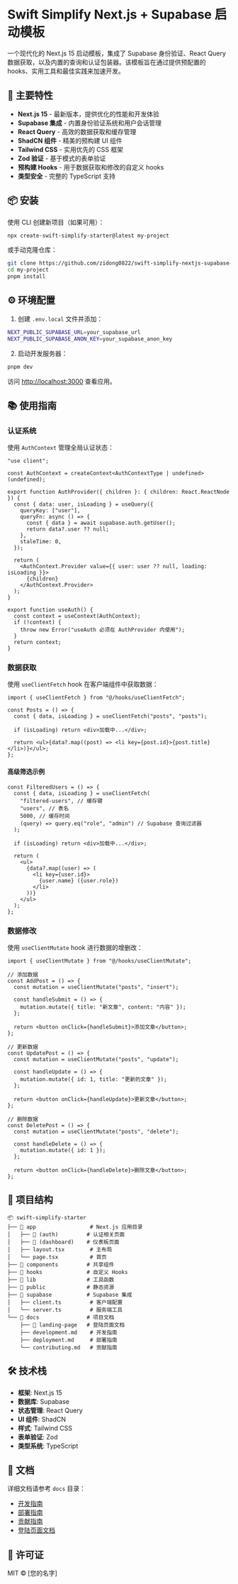 # Swift Simplify Next.js + Supabase 启动模板

一个现代化的 Next.js 15 启动模板，集成了 Supabase 身份验证、React Query 数据获取，以及内置的查询和认证包装器。该模板旨在通过提供预配置的 hooks、实用工具和最佳实践来加速开发。

## 🌟 主要特性

- **Next.js 15** - 最新版本，提供优化的性能和开发体验
- **Supabase 集成** - 内置身份验证系统和用户会话管理
- **React Query** - 高效的数据获取和缓存管理
- **ShadCN 组件** - 精美的预构建 UI 组件
- **Tailwind CSS** - 实用优先的 CSS 框架
- **Zod 验证** - 基于模式的表单验证
- **预构建 Hooks** - 用于数据获取和修改的自定义 hooks
- **类型安全** - 完整的 TypeScript 支持

## 📦 安装

使用 CLI 创建新项目（如果可用）：

```bash
npx create-swift-simplify-starter@latest my-project
```

或手动克隆仓库：

```bash
git clone https://github.com/zidong0822/swift-simplify-nextjs-supabase-starter.git my-project
cd my-project
pnpm install
```

## ⚙️ 环境配置

1. 创建 `.env.local` 文件并添加：

```bash
NEXT_PUBLIC_SUPABASE_URL=your_supabase_url
NEXT_PUBLIC_SUPABASE_ANON_KEY=your_supabase_anon_key
```

2. 启动开发服务器：

```bash
pnpm dev
```

访问 [http://localhost:3000](http://localhost:3000) 查看应用。

## 📚 使用指南

### 认证系统

使用 `AuthContext` 管理全局认证状态：

```tsx
"use client";

const AuthContext = createContext<AuthContextType | undefined>(undefined);

export function AuthProvider({ children }: { children: React.ReactNode }) {
  const { data: user, isLoading } = useQuery({
    queryKey: ["user"],
    queryFn: async () => {
      const { data } = await supabase.auth.getUser();
      return data?.user ?? null;
    },
    staleTime: 0,
  });

  return (
    <AuthContext.Provider value={{ user: user ?? null, loading: isLoading }}>
      {children}
    </AuthContext.Provider>
  );
}

export function useAuth() {
  const context = useContext(AuthContext);
  if (!context) {
    throw new Error("useAuth 必须在 AuthProvider 内使用");
  }
  return context;
}
```

### 数据获取

使用 `useClientFetch` hook 在客户端组件中获取数据：

```tsx
import { useClientFetch } from "@/hooks/useClientFetch";

const Posts = () => {
  const { data, isLoading } = useClientFetch("posts", "posts");

  if (isLoading) return <div>加载中...</div>;

  return <ul>{data?.map((post) => <li key={post.id}>{post.title}</li>)}</ul>;
};
```

#### 高级筛选示例

```tsx
const FilteredUsers = () => {
  const { data, isLoading } = useClientFetch(
    "filtered-users", // 缓存键
    "users", // 表名
    5000, // 缓存时间
    (query) => query.eq("role", "admin") // Supabase 查询过滤器
  );

  if (isLoading) return <div>加载中...</div>;

  return (
    <ul>
      {data?.map((user) => (
        <li key={user.id}>
          {user.name} ({user.role})
        </li>
      ))}
    </ul>
  );
};
```

### 数据修改

使用 `useClientMutate` hook 进行数据的增删改：

```tsx
import { useClientMutate } from "@/hooks/useClientMutate";

// 添加数据
const AddPost = () => {
  const mutation = useClientMutate("posts", "insert");

  const handleSubmit = () => {
    mutation.mutate({ title: "新文章", content: "内容" });
  };

  return <button onClick={handleSubmit}>添加文章</button>;
};

// 更新数据
const UpdatePost = () => {
  const mutation = useClientMutate("posts", "update");

  const handleUpdate = () => {
    mutation.mutate({ id: 1, title: "更新的文章" });
  };

  return <button onClick={handleUpdate}>更新文章</button>;
};

// 删除数据
const DeletePost = () => {
  const mutation = useClientMutate("posts", "delete");

  const handleDelete = () => {
    mutation.mutate({ id: 1 });
  };

  return <button onClick={handleDelete}>删除文章</button>;
};
```

## 📁 项目结构

```
📦 swift-simplify-starter
├── 📂 app                 # Next.js 应用目录
│   ├── 📂 (auth)         # 认证相关页面
│   ├── 📂 (dashboard)    # 仪表板页面
│   ├── layout.tsx        # 主布局
│   └── page.tsx          # 首页
├── 📂 components         # 共享组件
├── 📂 hooks              # 自定义 Hooks
├── 📂 lib                # 工具函数
├── 📂 public             # 静态资源
├── 📂 supabase           # Supabase 集成
│   ├── client.ts         # 客户端配置
│   └── server.ts         # 服务端工具
└── 📂 docs               # 项目文档
    ├── 📂 landing-page   # 登陆页面文档
    ├── development.md    # 开发指南
    ├── deployment.md     # 部署指南
    └── contributing.md   # 贡献指南
```

## 🛠️ 技术栈

- **框架**: Next.js 15
- **数据库**: Supabase
- **状态管理**: React Query
- **UI 组件**: ShadCN
- **样式**: Tailwind CSS
- **表单验证**: Zod
- **类型系统**: TypeScript

## 📖 文档

详细文档请参考 `docs` 目录：

- [开发指南](./docs/development.md)
- [部署指南](./docs/deployment.md)
- [贡献指南](./docs/contributing.md)
- [登陆页面文档](./docs/landing-page/README.md)

## 📄 许可证

MIT © [您的名字]
